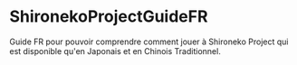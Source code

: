 # ShironekoProjectGuideFR
Guide FR pour pouvoir comprendre comment jouer à Shironeko Project qui est disponible qu'en Japonais et en Chinois Traditionnel.
